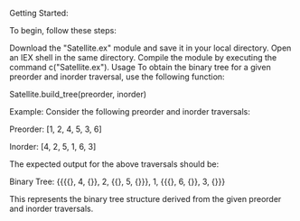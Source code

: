 Getting Started:

To begin, follow these steps:

Download the "Satellite.ex" module and save it in your local directory.
Open an IEX shell in the same directory.
Compile the module by executing the command c("Satellite.ex").
Usage
To obtain the binary tree for a given preorder and inorder traversal, use the following function:

Satellite.build_tree(preorder, inorder)

Example:
Consider the following preorder and inorder traversals:

Preorder: [1, 2, 4, 5, 3, 6]

Inorder: [4, 2, 5, 1, 6, 3]

The expected output for the above traversals should be:

Binary Tree: {{{{}, 4, {}}, 2, {{}, 5, {}}}, 1, {{{}, 6, {}}, 3, {}}}

This represents the binary tree structure derived from the given preorder and inorder traversals.






